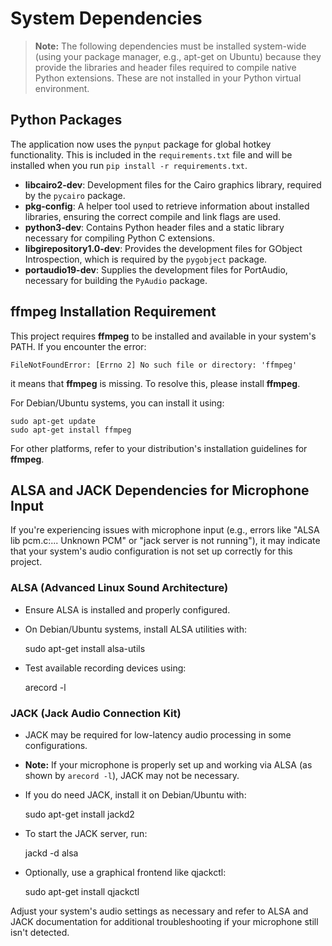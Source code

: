 # System Dependencies

> **Note:** The following dependencies must be installed system-wide (using your package manager, e.g., apt-get on Ubuntu) because they provide the libraries and header files required to compile native Python extensions. These are not installed in your Python virtual environment.

## Python Packages
The application now uses the `pynput` package for global hotkey functionality. This is included in the `requirements.txt` file and will be installed when you run `pip install -r requirements.txt`.

- **libcairo2-dev**: Development files for the Cairo graphics library, required by the `pycairo` package.
- **pkg-config**: A helper tool used to retrieve information about installed libraries, ensuring the correct compile and link flags are used.
- **python3-dev**: Contains Python header files and a static library necessary for compiling Python C extensions.
- **libgirepository1.0-dev**: Provides the development files for GObject Introspection, which is required by the `pygobject` package.
- **portaudio19-dev**: Supplies the development files for PortAudio, necessary for building the `PyAudio` package.

## ffmpeg Installation Requirement

This project requires **ffmpeg** to be installed and available in your system's PATH. If you encounter the error:

    FileNotFoundError: [Errno 2] No such file or directory: 'ffmpeg'

it means that **ffmpeg** is missing. To resolve this, please install **ffmpeg**.

For Debian/Ubuntu systems, you can install it using:
    
    sudo apt-get update
    sudo apt-get install ffmpeg

For other platforms, refer to your distribution's installation guidelines for **ffmpeg**.
## ALSA and JACK Dependencies for Microphone Input

If you're experiencing issues with microphone input (e.g., errors like "ALSA lib pcm.c:... Unknown PCM" or "jack server is not running"), it may indicate that your system's audio configuration is not set up correctly for this project.

### ALSA (Advanced Linux Sound Architecture)
- Ensure ALSA is installed and properly configured.
- On Debian/Ubuntu systems, install ALSA utilities with:
  
  sudo apt-get install alsa-utils
  
- Test available recording devices using:
  
  arecord -l

### JACK (Jack Audio Connection Kit)
- JACK may be required for low-latency audio processing in some configurations.
- **Note:** If your microphone is properly set up and working via ALSA (as shown by `arecord -l`), JACK may not be necessary.
- If you do need JACK, install it on Debian/Ubuntu with:
  
  sudo apt-get install jackd2
  
- To start the JACK server, run:
  
  jackd -d alsa
  
- Optionally, use a graphical frontend like qjackctl:
  
  sudo apt-get install qjackctl

Adjust your system's audio settings as necessary and refer to ALSA and JACK documentation for additional troubleshooting if your microphone still isn't detected.